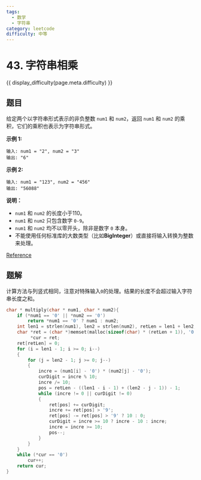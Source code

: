 ```yaml
---
tags:
  - 数学
  - 字符串
category: leetcode
difficulty: 中等
---
```


# 43. 字符串相乘

{{ display_difficulty(page.meta.difficulty) }}

## 题目

给定两个以字符串形式表示的非负整数 `num1` 和 `num2`，返回 `num1` 和 `num2` 的乘积，它们的乘积也表示为字符串形式。

**示例 1:**

```
输入: num1 = "2", num2 = "3"
输出: "6"
```

**示例 2:**

```
输入: num1 = "123", num2 = "456"
输出: "56088"
```

**说明：**

* `num1` 和 `num2` 的长度小于110。
* `num1` 和 `num2` 只包含数字 `0-9`。
* `num1` 和 `num2` 均不以零开头，除非是数字 `0` 本身。
* 不能使用任何标准库的大数类型（比如**BigInteger**）或直接将输入转换为整数来处理。

[Reference](https://leetcode-cn.com/problems/multiply-strings)

## 题解

计算方法与列竖式相同，注意对特殊输入`0`的处理。结果的长度不会超过输入字符串长度之和。

```c
char * multiply(char * num1, char * num2){
    if (*num1 == '0' || *num2 == '0')
        return *num1 == '0' ? num1 : num2;
    int len1 = strlen(num1), len2 = strlen(num2), retLen = len1 + len2, i = 0, j = 0, incre, curDigit, pos;
    char *ret = (char *)memset(malloc(sizeof(char) * (retLen + 1)), '0', sizeof(char) * (retLen + 1)),
         *cur = ret;
    ret[retLen] = 0;
    for (i = len1 - 1; i >= 0; i--)
    {
        for (j = len2 - 1; j >= 0; j--)
        {
            incre = (num1[i] - '0') * (num2[j] - '0');
            curDigit = incre % 10;
            incre /= 10;
            pos = retLen - ((len1 - i - 1) + (len2 - j - 1)) - 1;
            while (incre != 0 || curDigit != 0)
            {
                ret[pos] += curDigit;
                incre += ret[pos] > '9';
                ret[pos] -= ret[pos] > '9' ? 10 : 0;
                curDigit = incre >= 10 ? incre - 10 : incre;
                incre = incre >= 10;
                pos--;
            }
        }
    }
    while (*cur == '0')
        cur++;
    return cur;
}
```